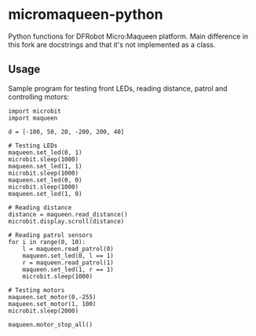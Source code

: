 # micromaqueen-python
Python functions for DFRobot Micro:Maqueen platform. Main difference in this fork are docstrings and that it's not implemented as a class.

## Usage
Sample program for testing front LEDs, reading distance, patrol and controlling motors:

```
import microbit
import maqueen

d = [-100, 50, 20, -200, 200, 40]

# Testing LEDs
maqueen.set_led(0, 1)
microbit.sleep(1000)
maqueen.set_led(1, 1)
microbit.sleep(1000)
maqueen.set_led(0, 0)
microbit.sleep(1000)
maqueen.set_led(1, 0)

# Reading distance
distance = maqueen.read_distance()
microbit.display.scroll(distance)

# Reading patrol sensors
for i in range(0, 10):
    l = maqueen.read_patrol(0)
    maqueen.set_led(0, l == 1)
    r = maqueen.read_patrol(1)
    maqueen.set_led(1, r == 1)
    microbit.sleep(1000)

# Testing motors
maqueen.set_motor(0,-255)
maqueen.set_motor(1, 100)
microbit.sleep(2000)

maqueen.motor_stop_all()
```